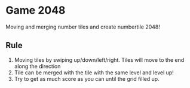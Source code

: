 # Game 2048
Moving and merging number tiles and create numbertile 2048!

## Rule
1. Moving tiles by swiping up/down/left/right. Tiles will move to the end along the direction
2. Tile can be merged with the tile with the same level and level up!
3. Try to get as much score as you can until the grid filled up.